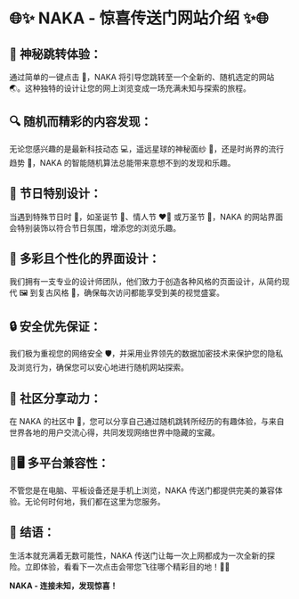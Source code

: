 # &#127760;&#10024; NAKA - 惊喜传送门网站介绍 &#10024;&#127760;

## &#127775; 神秘跳转体验：
通过简单的一键点击 &#128640;，NAKA 将引导您跳转至一个全新的、随机选定的网站 &#127759;。这种独特的设计让您的网上浏览变成一场充满未知与探索的旅程。

## &#128269; 随机而精彩的内容发现：
无论您感兴趣的是最新科技动态 &#128187;，遥远星球的神秘面纱 &#127756;，还是时尚界的流行趋势 &#128087;，NAKA 的智能随机算法总能带来意想不到的发现和乐趣。

## &#127881; 节日特别设计：
当遇到特殊节日时 &#127880;，如圣诞节 &#127876;、情人节 &#10084;️‍&#128293; 或万圣节 &#127875;，NAKA 的网站界面会特别装饰以符合节日氛围，增添您的浏览乐趣。

## &#127912; 多彩且个性化的界面设计：
我们拥有一支专业的设计师团队，他们致力于创造各种风格的页面设计，从简约现代 &#128444;️ 到复古风格 &#128220;，确保每次访问都能享受到美的视觉盛宴。

## &#128274; 安全优先保证：
我们极为重视您的网络安全 &#128737;️，并采用业界领先的数据加密技术来保护您的隐私及浏览行为，确保您可以安心地进行随机网站探索。

## &#129309; 社区分享动力：
在 NAKA 的社区中 &#128172;，您可以分享自己通过随机跳转所经历的有趣体验，与来自世界各地的用户交流心得，共同发现网络世界中隐藏的宝藏。

## &#128241;&#128421;️ 多平台兼容性：
不管您是在电脑、平板设备还是手机上浏览，NAKA 传送门都提供完美的兼容体验。无论何时何地，我们都在这里为您服务。

## &#127752; 结语：
生活本就充满着无数可能性，NAKA 传送门让每一次上网都成为一次全新的探险。立即体验，看看下一次点击会带您飞往哪个精彩目的地！&#128640;&#127752;

**NAKA - 连接未知，发现惊喜！**
